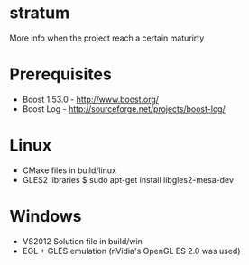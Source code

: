 stratum
=======

More info when the project reach a certain maturirty

Prerequisites
=============

- Boost 1.53.0 - http://www.boost.org/
- Boost Log - http://sourceforge.net/projects/boost-log/


Linux 
=====

- CMake files in build/linux
- GLES2 libraries
  $ sudo apt-get install libgles2-mesa-dev

Windows
=======

- VS2012 Solution file in build/win
- EGL + GLES emulation (nVidia's OpenGL ES 2.0 was used)
